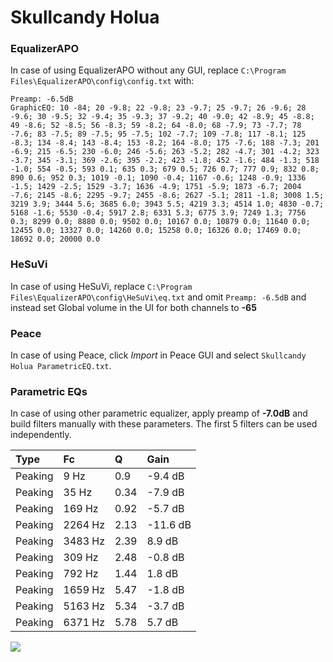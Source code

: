 # Skullcandy Holua

### EqualizerAPO
In case of using EqualizerAPO without any GUI, replace `C:\Program Files\EqualizerAPO\config\config.txt`
with:
```
Preamp: -6.5dB
GraphicEQ: 10 -84; 20 -9.8; 22 -9.8; 23 -9.7; 25 -9.7; 26 -9.6; 28 -9.6; 30 -9.5; 32 -9.4; 35 -9.3; 37 -9.2; 40 -9.0; 42 -8.9; 45 -8.8; 49 -8.6; 52 -8.5; 56 -8.3; 59 -8.2; 64 -8.0; 68 -7.9; 73 -7.7; 78 -7.6; 83 -7.5; 89 -7.5; 95 -7.5; 102 -7.7; 109 -7.8; 117 -8.1; 125 -8.3; 134 -8.4; 143 -8.4; 153 -8.2; 164 -8.0; 175 -7.6; 188 -7.3; 201 -6.9; 215 -6.5; 230 -6.0; 246 -5.6; 263 -5.2; 282 -4.7; 301 -4.2; 323 -3.7; 345 -3.1; 369 -2.6; 395 -2.2; 423 -1.8; 452 -1.6; 484 -1.3; 518 -1.0; 554 -0.5; 593 0.1; 635 0.3; 679 0.5; 726 0.7; 777 0.9; 832 0.8; 890 0.6; 952 0.3; 1019 -0.1; 1090 -0.4; 1167 -0.6; 1248 -0.9; 1336 -1.5; 1429 -2.5; 1529 -3.7; 1636 -4.9; 1751 -5.9; 1873 -6.7; 2004 -7.6; 2145 -8.6; 2295 -9.7; 2455 -8.6; 2627 -5.1; 2811 -1.8; 3008 1.5; 3219 3.9; 3444 5.6; 3685 6.0; 3943 5.5; 4219 3.3; 4514 1.0; 4830 -0.7; 5168 -1.6; 5530 -0.4; 5917 2.8; 6331 5.3; 6775 3.9; 7249 1.3; 7756 0.3; 8299 0.0; 8880 0.0; 9502 0.0; 10167 0.0; 10879 0.0; 11640 0.0; 12455 0.0; 13327 0.0; 14260 0.0; 15258 0.0; 16326 0.0; 17469 0.0; 18692 0.0; 20000 0.0
```

### HeSuVi
In case of using HeSuVi, replace `C:\Program Files\EqualizerAPO\config\HeSuVi\eq.txt` and omit `Preamp:
-6.5dB` and instead set Global volume in the UI for both channels to **-65**

### Peace
In case of using Peace, click *Import* in Peace GUI and select `Skullcandy Holua ParametricEQ.txt`.

### Parametric EQs
In case of using other parametric equalizer, apply preamp of **-7.0dB** and build filters manually with
these parameters. The first 5 filters can be used independently.

| Type    | Fc      |    Q | Gain     |
|:--------|:--------|:-----|:---------|
| Peaking | 9 Hz    | 0.9  | -9.4 dB  |
| Peaking | 35 Hz   | 0.34 | -7.9 dB  |
| Peaking | 169 Hz  | 0.92 | -5.7 dB  |
| Peaking | 2264 Hz | 2.13 | -11.6 dB |
| Peaking | 3483 Hz | 2.39 | 8.9 dB   |
| Peaking | 309 Hz  | 2.48 | -0.8 dB  |
| Peaking | 792 Hz  | 1.44 | 1.8 dB   |
| Peaking | 1659 Hz | 5.47 | -1.8 dB  |
| Peaking | 5163 Hz | 5.34 | -3.7 dB  |
| Peaking | 6371 Hz | 5.78 | 5.7 dB   |

![](https://raw.githubusercontent.com/jaakkopasanen/AutoEq/master/results/headphonecom/sbaf-serious/Skullcandy%20Holua/Skullcandy%20Holua.png)